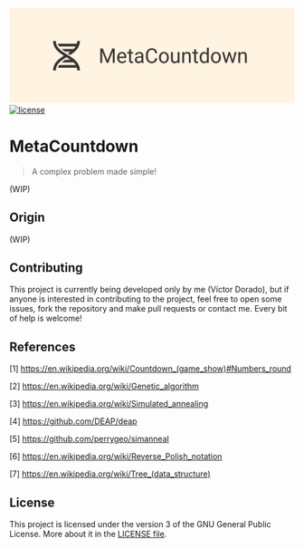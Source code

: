 ![MetaCountdown's logo](./docs/twitter_header_photo_1.png)
[![license](https://img.shields.io/github/license/vicdoja/MetaCountdown)](https://github.com/vicdoja/MetaCountdown/blob/main/LICENSE)

# MetaCountdown
> A complex problem made simple!

(WIP)

## Origin

(WIP)

## Contributing

This project is currently being developed only by me (Víctor Dorado), but if anyone is interested in contributing to the project, feel free to open some issues, fork the repository and make pull requests or contact me. Every bit of help is welcome!

## References

[1] https://en.wikipedia.org/wiki/Countdown_(game_show)#Numbers_round

[2] https://en.wikipedia.org/wiki/Genetic_algorithm

[3] https://en.wikipedia.org/wiki/Simulated_annealing

[4] https://github.com/DEAP/deap

[5] https://github.com/perrygeo/simanneal

[6] https://en.wikipedia.org/wiki/Reverse_Polish_notation

[7] https://en.wikipedia.org/wiki/Tree_(data_structure)

## License

This project is licensed under the version 3 of the GNU General Public License. More about it in the [LICENSE file](https://github.com/vicdoja/MetaCountdown/blob/main/LICENSE).